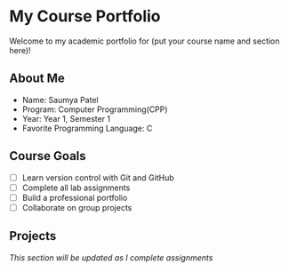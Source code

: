 # My Course Portfolio
 
Welcome to my academic portfolio for (put your course name and section here)!
 
## About Me
- Name: Saumya Patel
- Program: Computer Programming(CPP)
- Year: Year 1, Semester 1
- Favorite Programming Language: C
 
## Course Goals
- [ ] Learn version control with Git and GitHub
- [ ] Complete all lab assignments
- [ ] Build a professional portfolio
- [ ] Collaborate on group projects
 
## Projects
*This section will be updated as I complete assignments*
 

